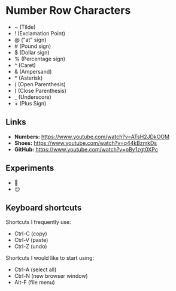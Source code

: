 # Number Row Characters

- ~ (Tilde)
- ! (Exclamation Point)
- @ ("at" sign)
- \# (Pound sign)
- $ (Dollar sign)
- % (Percentage sign)
- ^ (Caret)
- & (Ampersand)
- \* (Asterisk)
- ( (Open Parenthesis)
- ) (Close Parenthesis)
- _ (Underscore)
- \+ (Plus Sign)

## Links

- **Numbers:** https://www.youtube.com/watch?v=ATsH2JDkOOM
- **Shoes:** https://www.youtube.com/watch?v=q44kBzmkDs
- **GitHub:** https://www.youtube.com/watch?v=pBy1zgt0XPc

## Experiments
- 🙂
- 😐

## Keyboard shortcuts
Shortcuts I frequently use: 
- Ctrl-C (copy)
- Ctrl-V (paste)
- Ctrl-Z (undo)

Shortcuts I would like to start using: 
- Ctrl-A (select all)
- Ctrl-N (new browser window)
- Alt-F (file menu)

